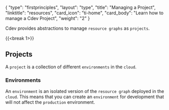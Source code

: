 {
    "type": "firstprinciples",
    "layout": "type",
    "title": "Managing a Project",
    "linktitle": "resources", 
    "card_icon": "ti-home",
    "card_body": "Learn how to manage a Cdev Project",
    "weight": "2"
}

Cdev provides abstractions to manage `resource graphs` as `projects`.

{{<break 1>}}
## Projects
A `project` is a collection of different `environments` in the `cloud`.  

### Environments
An `environment` is an isolated version of the `resource graph` deployed in the `cloud`. This means that you can create an `environment` for development that will not affect the `production` environment. 




